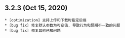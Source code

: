 ## 3.2.3 (Oct 15, 2020)
    * [optimization] 支持上传和下载时指定后缀
    * [bug fix] 修复默认参数为可变值, 导致行为和预期不一致的问题
    * [bug fix] 修复其他已知问题
